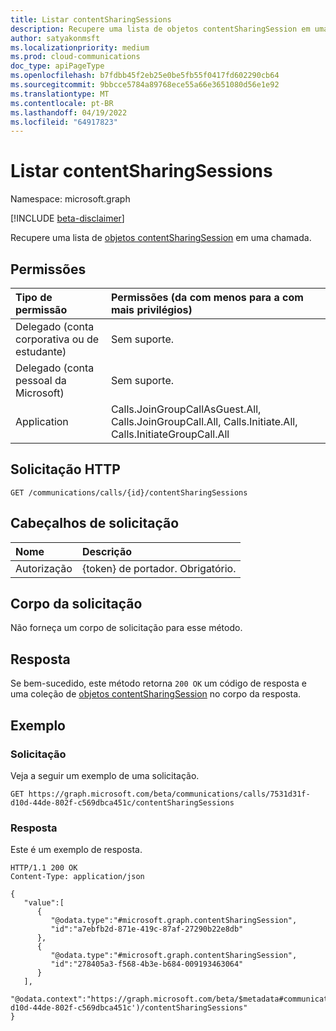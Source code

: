 ```yaml
---
title: Listar contentSharingSessions
description: Recupere uma lista de objetos contentSharingSession em uma chamada.
author: satyakonmsft
ms.localizationpriority: medium
ms.prod: cloud-communications
doc_type: apiPageType
ms.openlocfilehash: b7fdbb45f2eb25e0be5fb55f0417fd602290cb64
ms.sourcegitcommit: 9bbcce5784a89768ece55a66e3651080d56e1e92
ms.translationtype: MT
ms.contentlocale: pt-BR
ms.lasthandoff: 04/19/2022
ms.locfileid: "64917823"
---
```

# <a name="list-contentsharingsessions"></a>Listar contentSharingSessions

Namespace: microsoft.graph

[!INCLUDE [beta-disclaimer](../../includes/beta-disclaimer.md)]

Recupere uma lista de [objetos contentSharingSession](../resources/contentsharingsession.md) em uma chamada.

## <a name="permissions"></a>Permissões

| Tipo de permissão | Permissões (da com menos para a com mais privilégios) |
| :-------------- | :------------------------------------------ |
| Delegado (conta corporativa ou de estudante)     | Sem suporte.       |
| Delegado (conta pessoal da Microsoft) | Sem suporte.       |
| Application     | Calls.JoinGroupCallAsGuest.All, Calls.JoinGroupCall.All, Calls.Initiate.All, Calls.InitiateGroupCall.All                                        |

## <a name="http-request"></a>Solicitação HTTP

<!-- { "blockType": "ignored" } -->

```http
GET /communications/calls/{id}/contentSharingSessions
```

## <a name="request-headers"></a>Cabeçalhos de solicitação

| Nome          | Descrição               |
|:--------------|:--------------------------|
| Autorização | {token} de portador. Obrigatório. |

## <a name="request-body"></a>Corpo da solicitação

Não forneça um corpo de solicitação para esse método.

## <a name="response"></a>Resposta

Se bem-sucedido, este método retorna `200 OK` um código de resposta e uma coleção de [objetos contentSharingSession](../resources/contentsharingsession.md) no corpo da resposta.

## <a name="example"></a>Exemplo

### <a name="request"></a>Solicitação

Veja a seguir um exemplo de uma solicitação.

<!-- {
  "blockType": "request",
  "name": "get-contentsharingsessions"
}-->
```msgraph-interactive
GET https://graph.microsoft.com/beta/communications/calls/7531d31f-d10d-44de-802f-c569dbca451c/contentSharingSessions
```

<!-- markdownlint-disable MD024 -->

### <a name="response"></a>Resposta

Este é um exemplo de resposta.

<!-- {
  "blockType": "response",
  "@odata.type": "microsoft.graph.contentSharingSession",
  "isCollection": true,
  "truncated": true
}-->
```http
HTTP/1.1 200 OK
Content-Type: application/json

{
   "value":[
      {
         "@odata.type":"#microsoft.graph.contentSharingSession",
         "id":"a7ebfb2d-871e-419c-87af-27290b22e8db"
      },
      {
         "@odata.type":"#microsoft.graph.contentSharingSession",
         "id":"278405a3-f568-4b3e-b684-009193463064"
      }
   ],
   "@odata.context":"https://graph.microsoft.com/beta/$metadata#communications/calls('7531d31f-d10d-44de-802f-c569dbca451c')/contentSharingSessions"
}

```
<!-- uuid: 8fcb5dbc-d5aa-4681-8e31-b001d5168d79
2015-10-25 14:57:30 UTC -->
<!--
{
  "type": "#page.annotation",
  "description": "List contentSharingSessions",
  "keywords": "",
  "section": "documentation",
  "tocPath": "",
  "suppressions": [
  ]
}
-->
